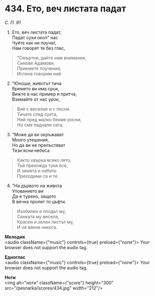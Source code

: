# 434. Ето, веч листата падат

_С. П. 91_

1. Ето, веч листата падат,  
Падат сухи окол" нас  
Чуйте как ни поучат,  
Нам говорят те без глас,  

> "Смъртни, дайте нам внимание,  
> Синове Адамови,  
> Приемете поучение,  
> Истина говорим ний.  

2. "Юноши, животът тича  
Времето ви има срок,  
Вижте в нас пример и притча,  
Взимайте от нас урок,  

> Вий с веселие и с песни  
> Тичате след суета,  
> Ний пред малко бяхме росни,  
> Но сме паднали сега.  

3. "Може да ви окръжават  
Много утешения,  
Но да ви не прелъстяват  
Тези ясни небеса  

> Както хвърка всяко лято,  
> Тъй прехожда тука все,  
> И земята и небето  
> Преходими са и те.  

4. "На дървото на живота  
Упованието ви  
Да е турено, защото  
В вечна пролет то цъфти.  

> Изобилен е плодът му,  
> Сянката му весела,  
> Красен и зелен листът му,  
> И не вяхне никога.

**Мелодия**  
<audio className={"music"} controls={true} preload={"none"}>
    <source src="/pesnarka/mp3/434.mp3" type="audio/mpeg"/>
    Your browser does not support the audio tag.
</audio>

**Едноглас**  
<audio className={"music"} controls={true} preload={"none"}>
    <source src="/pesnarka/transp/434.mp3" type="audio/mpeg"/>
    Your browser does not support the audio tag.
</audio>

**Ноти**  
<img alt="ноти" className={"score"} height="300" src="/pesnarka/scores/434.jpg" width="212"/>
